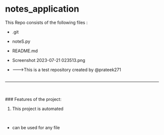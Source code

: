 # notes_application
This Repo consists of the following files :
- .git
- noteS.py
- README.md
- Screenshot 2023-07-21 023513.png




- --->This is a test repository created by @prateek271
<br><br>
---
<br><br>###	Features of the project:
<br>
1. This project is automated
<br>


- can be used for any file